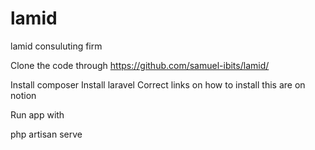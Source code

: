 # lamid
lamid consuluting firm

Clone the code through
https://github.com/samuel-ibits/lamid/

Install composer
Install laravel
 Correct links on how to install this are on notion

Run app with

php artisan serve
